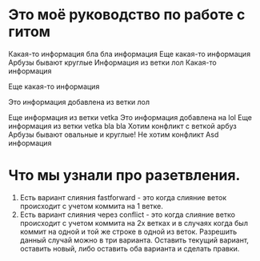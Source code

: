 # Это моё руководство по работе с гитом
Какая-то информация бла бла
информация
Еще какая-то информация Арбузы бывают круглые
Информация из ветки лол
Какая-то информация

Еще какая-то информация

Это информация добавлена из ветки лол

Еще информация из ветки vetka
Это информация добавлена на lol
Еще информация из ветки vetka bla bla
Хотим конфликт с веткой арбуз
Арбузы бывают овальные и круглые!
Не хотим конфликт
Asd информация

# Что мы узнали про разетвления. 
1. Есть вариант слияния fastforward - это когда слияние веток происходит с учетом коммита на 1 ветке.
2. Есть вариант слияния через conflict - это когда слияние ветко происходит с учетом коммита на 2х ветках и в случаях когда был коммит на одной и той же строке в одной из веток. Разрешить данный случай можно в три варианта. Оставить текущий вариант, оставить новый, либо оставить оба варианта и сделать правки.